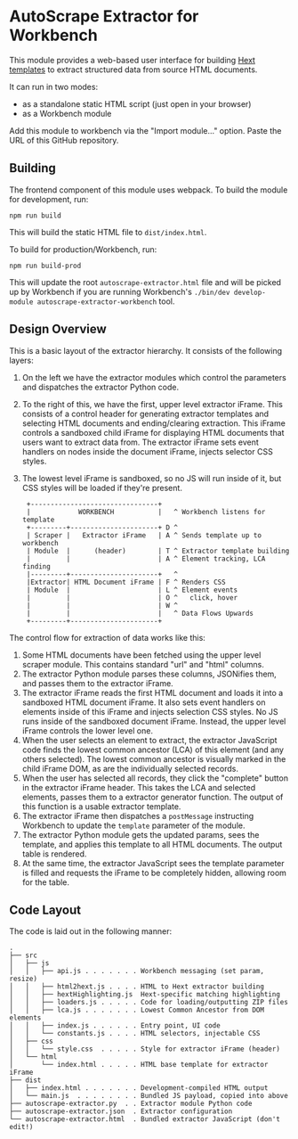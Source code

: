 # AutoScrape Extractor for Workbench

This module provides a web-based user interface for
building [Hext templates](https://github.com/thomastrapp/hext)
to extract structured data from source HTML documents.

It can run in two modes:
- as a standalone static HTML script (just open in your browser)
- as a Workbench module

Add this module to workbench via the "Import module..."
option. Paste the URL of this GitHub repository.

## Building

The frontend component of this module uses webpack. To build
the module for development, run:

    npm run build

This will build the static HTML file to `dist/index.html`.

To build for production/Workbench, run:

    npm run build-prod

This will update the root `autoscrape-extractor.html` file
and will be picked up by Workbench if you are running
Workbench's `./bin/dev develop-module autoscrape-extractor-workbench`
tool.

## Design Overview

This is a basic layout of the extractor hierarchy. It consists of the following layers:
1. On the left we have the extractor modules which control the parameters and dispatches the extractor Python code.
2. To the right of this, we have the first, upper level extractor iFrame. This consists of a control header for generating extractor templates and selecting HTML documents and ending/clearing extraction. This iFrame controls a sandboxed child iFrame for displaying HTML documents that users want to extract data from. The extractor iFrame sets event handlers on nodes inside the document iFrame, injects selector CSS styles.
3. The lowest level iFrame is sandboxed, so no JS will run inside of it, but CSS styles will be loaded if they're present.


        +--------------------------------+
        |            WORKBENCH           |   ^ Workbench listens for template
        +---------+----------------------+ D ^
        | Scraper |   Extractor iFrame   | A ^ Sends template up to workbench
        | Module  |      (header)        | T ^ Extractor template building
        |         |                      | A ^ Element tracking, LCA finding
        |---------+----------------------+   ^
        |Extractor| HTML Document iFrame | F ^ Renders CSS
        | Module  |                      | L ^ Element events
        |         |                      | O ^   click, hover
        |         |                      | W ^
        |         |                      |   ^ Data Flows Upwards
        +---------+----------------------+


The control flow for extraction of data works like this:

1. Some HTML documents have been fetched using the upper level scraper module. This
   contains standard "url" and "html" columns.
2. The extractor Python module parses these columns, JSONifies them, and passes them to the
   extractor iFrame.
3. The extractor iFrame reads the first HTML document and loads it into a
   sandboxed HTML document iFrame. It also sets event handlers on elements inside of this iFrame
   and injects selection CSS styles. No JS runs inside of the sandboxed
   document iFrame. Instead, the upper level iFrame controls the lower level one.
4. When the user selects an element to extract, the extractor JavaScript code
   finds the lowest common ancestor (LCA) of this element (and any others selected).
   The lowest common ancestor is visually marked in the child iFrame DOM, as are the
   individually selected records.
5. When the user has selected all records, they click the "complete" button in the
   extractor iFrame header. This takes the LCA and selected elements, passes them to a
   extractor generator function. The output of this function is a usable
   extractor template.
6. The extractor iFrame then dispatches a `postMessage` instructing Workbench
   to update the `template` parameter of the module.
7. The extractor Python module gets the updated params, sees the template, and
   applies this template to all HTML documents. The output table is rendered.
8. At the same time, the extractor JavaScript sees the template parameter is
   filled and requests the iFrame to be completely hidden, allowing room for
   the table.

## Code Layout

The code is laid out in the following manner:


    .
    ├── src
    │   ├── js
    │   │   ├── api.js . . . . . . . Workbench messaging (set param, resize)
    │   │   ├── html2hext.js . . . . HTML to Hext extractor building
    │   │   ├── hextHighlighting.js  Hext-specific matching highlighting
    │   │   ├── loaders.js . . . . . Code for loading/outputting ZIP files
    │   │   ├── lca.js . . . . . . . Lowest Common Ancestor from DOM elements
    │   │   ├── index.js . . . . . . Entry point, UI code
    │   │   └── constants.js . . . . HTML selectors, injectable CSS
    │   ├── css
    │   │   └── style.css  . . . . . Style for extractor iFrame (header)
    │   └── html
    │       └── index.html . . . . . HTML base template for extractor iFrame
    ├── dist
    │   ├── index.html . . . . . . . Development-compiled HTML output
    │   └── main.js  . . . . . . . . Bundled JS payload, copied into above
    ├── autoscrape-extractor.py  . . Extractor module Python code
    ├── autoscrape-extractor.json  . Extractor configuration
    └── autoscrape-extractor.html  . Bundled extractor JavaScript (don't edit!)


